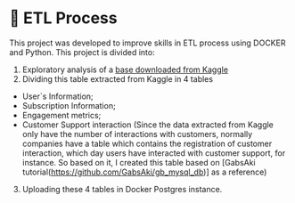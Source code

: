 # 📖 ETL Process
This project was developed to improve skills in ETL process using DOCKER and Python. 
This project is divided into:
1. Exploratory analysis of a [base downloaded from Kaggle]([https://www.kaggle.com/datasets/mlg-ulb/creditcardfraud/](https://www.kaggle.com/datasets/arnavsmayan/amazon-prime-userbase-dataset))
2. Dividing this table extracted from Kaggle in 4 tables
- User`s Information;
- Subscription Information;
- Engagement metrics;
- Customer Support interaction (Since the data extracted from Kaggle only have the number of interactions with customers, normally companies have a table which contains the registration of customer interaction, which day users have interacted with customer support, for instance. So based on it, I created this table based on [GabsAki tutorial(https://github.com/GabsAki/gb_mysql_db)] as a  reference)
3. Uploading these 4 tables in Docker Postgres instance. 
